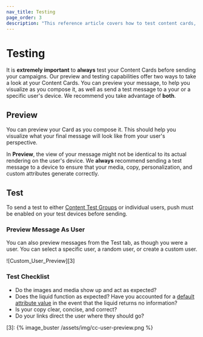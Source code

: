 ```yaml
---
nav_title: Testing
page_order: 3
description: "This reference article covers how to test content cards, as well as best practices."
---
```


# Testing

It is __extremely important__ to __always__ test your Content Cards before sending your campaigns. Our preview and testing capabilities offer two ways to take a look at your Content Cards. You can preview your message, to help you visualize as you compose it, as well as send a test message to a your or a specific user's device. We recommend you take advantage of __both__.

## Preview

You can preview your Card as you compose it. This should help you visualize what your final message will look like from your user's perspective.

In __Preview__, the view of your message might not be identical to its actual rendering on the user's device. We __always__ recommend sending a test message to a device to ensure that your media, copy, personalization, and custom attributes generate correctly.

## Test

To send a test to either [Content Test Groups]({{site.baseurl}}/user_guide/administrative/app_settings/developer_console/internal_groups_tab/#content-test-groups) or individual users, push must be enabled on your test devices before sending.

### Preview Message As User

You can also preview messages from the Test tab, as though you were a user. You can select a specific user, a random user, or create a custom user.

![Custom_User_Preview][3]

### Test Checklist

- Do the images and media show up and act as expected?
- Does the liquid function as expected? Have you accounted for a [default attribute value]({{site.baseurl}}/user_guide/personalization_and_dynamic_content/liquid/conditional_logic/#accounting-for-null-attribute-values) in the event that the liquid returns no information?
- Is your copy clear, concise, and correct?
- Do your links direct the user where they should go?

[3]: {% image_buster /assets/img/cc-user-preview.png %}
